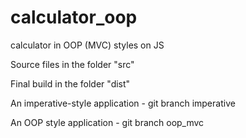 # calculator_oop
calculator in OOP (MVC) styles on JS

Source files in the folder "src"

Final build in the folder "dist"

An imperative-style application - git branch imperative

An OOP style application - git branch oop_mvc
